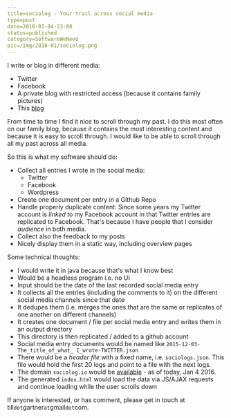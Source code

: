 ```yaml
---
title=sociolog - Your trail across social media
type=post
date=2016-01-04-23:00
status=published
category=SoftwareWeNeed
pic=/img/2016-01/sociolog.png
---
```


I write or blog in different media:

- Twitter
- Facebook
- A private blog with restricted access (because it contains family pictures)
- This [blog](http://tillgartner.com)

From time to time I find it nice to scroll through my past. I do this most often on our family blog, because it contains the most interesting content and because it is easy to scroll through. I would like to be able to scroll through all my past across all media. 

So this is what my software should do:

- Collect all entries I wrote in the social media:
	- Twitter
	- Facebook
	- Wordpress
- Create one document per entry in a Github Repo
- Handle properly duplicate content: Since some years my Twitter account is _linked_ to my Facebook account in that Twitter entries are replicated to Facebook. That's because I have people that I consider _audience_ in both media. 
- Collect also the feedback to my posts
- Nicely display them in a static way, including overview pages

Some technical thoughts:

- I would write it in java because that's what I know best
- Would be a headless program i.e. no UI
- Input should be the date of the last recorded social media entry
- It collects all the entries (including the comments to it) on the different social media channels since that date
- It dedupes them (i.e. merges the ones that are the same or replicates of one another on different channels)
- It creates one document / file per social media entry and writes them in an output directory
- This directory is then replicated / added to a github account
- Social media entry documents would be named like `2015-12-03-The_title_of_what_ I_wrote-TWITTER.json`
- There would be a _header file_ with a fixed name, i.e. `sociologs.json`. This file would hold the first 20 logs and point to a file with the next logs.
- The domain `sociolog.io` would be [available](https://www.godaddy.com/domains/searchresults.aspx?&checkAvail=1&domainToCheck=sociolog.io) - as of today, Jan 4 2016.
- The generated `index.html` would load the data via JS/AJAX requests and continue loading while the user scrolls down

If anyone is interested, or has comment, please get in touch at till`dot`gartner`at`gmail`dot`com.

